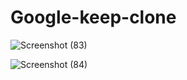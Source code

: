 # Google-keep-clone
![Screenshot (83)](https://user-images.githubusercontent.com/77833840/147469442-0260c2e6-b79f-4b2f-87ce-0460732b4170.png)

![Screenshot (84)](https://user-images.githubusercontent.com/77833840/147469484-2fb68d5c-bece-4098-a7c0-916ed5d4e28c.png)
